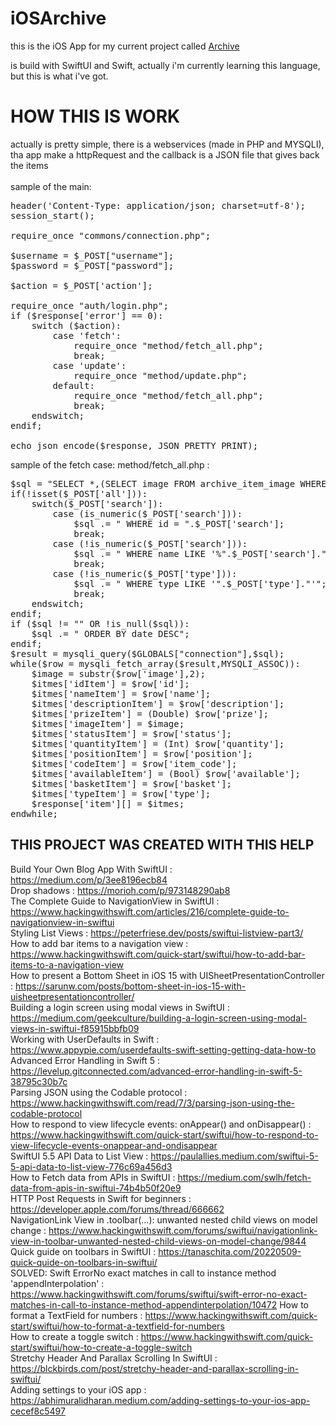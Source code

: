 # iOSArchive

this is the iOS App for my current project called <a href="https://github.com/BottyIvan/Archivio">Archive</a>

is build with SwiftUI and Swift, actually i'm currently learning this language, but this is what i've got.

# HOW THIS IS WORK

actually is pretty simple, there is a webservices (made in PHP and MYSQLI), tha app make a httpRequest and the callback is a JSON file that gives back the items
<br>
<br>
sample of the main:
<pre>
header('Content-Type: application/json; charset=utf-8');
session_start();

require_once "commons/connection.php";

$username = $_POST["username"];
$password = $_POST["password"];

$action = $_POST['action'];

require_once "auth/login.php";
if ($response['error'] == 0):
    switch ($action):
        case 'fetch':
            require_once "method/fetch_all.php";
            break;
        case 'update':
            require_once "method/update.php";    
        default:
            require_once "method/fetch_all.php";
            break;
    endswitch;
endif;

echo json_encode($response, JSON_PRETTY_PRINT);
</pre>

sample of the fetch case: method/fetch_all.php :
<pre>
$sql = "SELECT *,(SELECT image FROM archive_item_image WHERE id_archive = archive.id) AS image FROM archive";
if(!isset($_POST['all'])):
    switch($_POST['search']):
        case (is_numeric($_POST['search'])):
            $sql .= " WHERE id = ".$_POST['search'];
            break;
        case (!is_numeric($_POST['search'])):
            $sql .= " WHERE name LIKE '%".$_POST['search']."%' OR description LIKE '%".$_POST['search']."%'";
            break;
        case (!is_numeric($_POST['type'])):
            $sql .= " WHERE type LIKE '".$_POST['type']."'";
            break;
    endswitch;
endif;
if ($sql != "" OR !is_null($sql)):
    $sql .= " ORDER BY date DESC";
endif;
$result = mysqli_query($GLOBALS["connection"],$sql);
while($row = mysqli_fetch_array($result,MYSQLI_ASSOC)):
    $image = substr($row['image'],2);
    $itmes['idItem'] = $row['id'];
    $itmes['nameItem'] = $row['name'];
    $itmes['descriptionItem'] = $row['description'];
    $itmes['prizeItem'] = (Double) $row['prize'];
    $itmes['imageItem'] = $image;
    $itmes['statusItem'] = $row['status'];
    $itmes['quantityItem'] = (Int) $row['quantity'];
    $itmes['positionItem'] = $row['position'];
    $itmes['codeItem'] = $row['item_code'];
    $itmes['availableItem'] = (Bool) $row['available'];
    $itmes['basketItem'] = $row['basket'];
    $itmes['typeItem'] = $row['type'];
    $response['item'][] = $itmes;
endwhile;
</pre>

## THIS PROJECT WAS CREATED WITH THIS HELP

Build Your Own Blog App With SwiftUI : https://medium.com/p/3ee8196ecb84<br>
Drop shadows : https://morioh.com/p/973148290ab8<br>
The Complete Guide to NavigationView in SwiftUI : https://www.hackingwithswift.com/articles/216/complete-guide-to-navigationview-in-swiftui<br>
Styling List Views : https://peterfriese.dev/posts/swiftui-listview-part3/<br>
How to add bar items to a navigation view : https://www.hackingwithswift.com/quick-start/swiftui/how-to-add-bar-items-to-a-navigation-view<br>
How to present a Bottom Sheet in iOS 15 with UISheetPresentationController : https://sarunw.com/posts/bottom-sheet-in-ios-15-with-uisheetpresentationcontroller/<br>
Building a login screen using modal views in SwiftUI : https://medium.com/geekculture/building-a-login-screen-using-modal-views-in-swiftui-f85915bbfb09<br>
Working with UserDefaults in Swift : https://www.appypie.com/userdefaults-swift-setting-getting-data-how-to<br>
Advanced Error Handling in Swift 5 : https://levelup.gitconnected.com/advanced-error-handling-in-swift-5-38795c30b7c<br>
Parsing JSON using the Codable protocol : https://www.hackingwithswift.com/read/7/3/parsing-json-using-the-codable-protocol<br>
How to respond to view lifecycle events: onAppear() and onDisappear() : https://www.hackingwithswift.com/quick-start/swiftui/how-to-respond-to-view-lifecycle-events-onappear-and-ondisappear<br>
SwiftUI 5.5 API Data to List View : https://paulallies.medium.com/swiftui-5-5-api-data-to-list-view-776c69a456d3<br>
How to Fetch data from APIs in SwiftUI : https://medium.com/swlh/fetch-data-from-apis-in-swiftui-74b4b50f20e9<br>
HTTP Post Requests in Swift for beginners : https://developer.apple.com/forums/thread/666662<br>
NavigationLink View in .toolbar(...): unwanted nested child views on model change : https://www.hackingwithswift.com/forums/swiftui/navigationlink-view-in-toolbar-unwanted-nested-child-views-on-model-change/9844<br>
Quick guide on toolbars in SwiftUI : https://tanaschita.com/20220509-quick-quide-on-toolbars-in-swiftui/<br>
SOLVED: Swift ErrorNo exact matches in call to instance method 'appendInterpolation' : https://www.hackingwithswift.com/forums/swiftui/swift-error-no-exact-matches-in-call-to-instance-method-appendinterpolation/10472
How to format a TextField for numbers : https://www.hackingwithswift.com/quick-start/swiftui/how-to-format-a-textfield-for-numbers<br>
How to create a toggle switch : https://www.hackingwithswift.com/quick-start/swiftui/how-to-create-a-toggle-switch<br>
Stretchy Header And Parallax Scrolling In SwiftUI : https://blckbirds.com/post/stretchy-header-and-parallax-scrolling-in-swiftui/<br>
Adding settings to your iOS app : https://abhimuralidharan.medium.com/adding-settings-to-your-ios-app-cecef8c5497<br>
